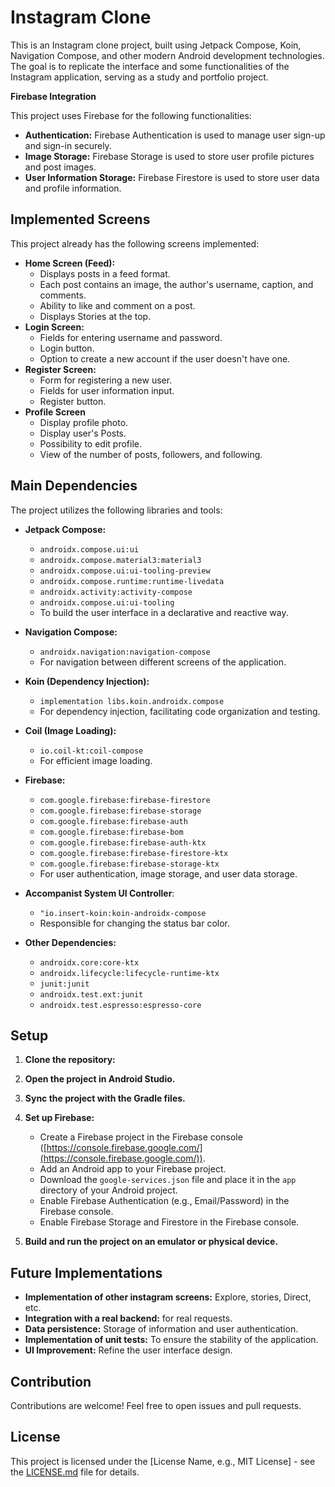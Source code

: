 # Instagram Clone

This is an Instagram clone project, built using Jetpack Compose, Koin, Navigation Compose, and other modern Android development technologies. The goal is to replicate the interface and some functionalities of the Instagram application, serving as a study and portfolio project.

**Firebase Integration**

This project uses Firebase for the following functionalities:

-   **Authentication:** Firebase Authentication is used to manage user sign-up and sign-in securely.
-   **Image Storage:** Firebase Storage is used to store user profile pictures and post images.
-   **User Information Storage:** Firebase Firestore is used to store user data and profile information.

## Implemented Screens

This project already has the following screens implemented:

-   **Home Screen (Feed):**
    -   Displays posts in a feed format.
    -   Each post contains an image, the author's username, caption, and comments.
    -   Ability to like and comment on a post.
    -   Displays Stories at the top.
-   **Login Screen:**
    -   Fields for entering username and password.
    -   Login button.
    -   Option to create a new account if the user doesn't have one.
-   **Register Screen:**
    -   Form for registering a new user.
    -   Fields for user information input.
    -   Register button.
-   **Profile Screen**
    -   Display profile photo.
    -   Display user's Posts.
    -   Possibility to edit profile.
    -   View of the number of posts, followers, and following.

## Main Dependencies

The project utilizes the following libraries and tools:

-   **Jetpack Compose:**
    -   `androidx.compose.ui:ui`
    -   `androidx.compose.material3:material3`
    -   `androidx.compose.ui:ui-tooling-preview`
    -   `androidx.compose.runtime:runtime-livedata`
    -   `androidx.activity:activity-compose`
    -   `androidx.compose.ui:ui-tooling`
    -   To build the user interface in a declarative and reactive way.

-   **Navigation Compose:**
    -   `androidx.navigation:navigation-compose`
    -   For navigation between different screens of the application.

-   **Koin (Dependency Injection):**
    -   `implementation libs.koin.androidx.compose`
    -   For dependency injection, facilitating code organization and testing.

-   **Coil (Image Loading):**
    -   `io.coil-kt:coil-compose`
    -   For efficient image loading.

-   **Firebase:**
    - `com.google.firebase:firebase-firestore`
    - `com.google.firebase:firebase-storage`
    - `com.google.firebase:firebase-auth`
    - `com.google.firebase:firebase-bom`
    - `com.google.firebase:firebase-auth-ktx`
    - `com.google.firebase:firebase-firestore-ktx`
    - `com.google.firebase:firebase-storage-ktx`
    -   For user authentication, image storage, and user data storage.

-   **Accompanist System UI Controller**:
    -   `"io.insert-koin:koin-androidx-compose`
    -   Responsible for changing the status bar color.

-   **Other Dependencies:**
    -   `androidx.core:core-ktx`
    -   `androidx.lifecycle:lifecycle-runtime-ktx`
    -   `junit:junit`
    -   `androidx.test.ext:junit`
    -   `androidx.test.espresso:espresso-core`

## Setup

1.  **Clone the repository:**

2.  **Open the project in Android Studio.**

3.  **Sync the project with the Gradle files.**

4.  **Set up Firebase:**
    -   Create a Firebase project in the Firebase console ([https://console.firebase.google.com/](https://console.firebase.google.com/)).
    -   Add an Android app to your Firebase project.
    -   Download the `google-services.json` file and place it in the `app` directory of your Android project.
    -   Enable Firebase Authentication (e.g., Email/Password) in the Firebase console.
    -   Enable Firebase Storage and Firestore in the Firebase console.

5.  **Build and run the project on an emulator or physical device.**

## Future Implementations

-   **Implementation of other instagram screens:** Explore, stories, Direct, etc.
-   **Integration with a real backend:** for real requests.
-   **Data persistence:** Storage of information and user authentication.
-   **Implementation of unit tests:** To ensure the stability of the application.
-   **UI Improvement:** Refine the user interface design.

## Contribution

Contributions are welcome! Feel free to open issues and pull requests.

## License

This project is licensed under the [License Name, e.g., MIT License] - see the [LICENSE.md](LICENSE.md) file for details.
